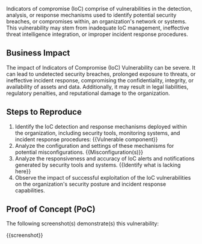 Indicators of compromise (IoC) comprise of vulnerabilities in the detection, analysis, or response mechanisms used to identify potential security breaches, or compromises within, an organization's network or systems. This vulnerability may stem from inadequate IoC management, ineffective threat intelligence integration, or improper incident response procedures.

## Business Impact

The impact of Indicators of Compromise (IoC) Vulnerability can be severe. It can lead to undetected security breaches, prolonged exposure to threats, or ineffective incident response, compromising the confidentiality, integrity, or availability of assets and data. Additionally, it may result in legal liabilities, regulatory penalties, and reputational damage to the organization.

## Steps to Reproduce

1. Identify the IoC detection and response mechanisms deployed within the organization, including security tools, monitoring systems, and incident response procedures:
{{Vulnerable component}}
2. Analyze the configuration and settings of these mechanisms for potential misconfigurations.
{{Misconfiguration(s)}}
3. Analyze the responsiveness and accuracy of IoC alerts and notifications generated by security tools and systems.
{{Identify what is lacking here}}
4. Observe the impact of successful exploitation of the IoC vulnerabilities on the organization's security posture and incident response capabilities.

## Proof of Concept (PoC)

The following screenshot(s) demonstrate(s) this vulnerability:

{{screenshot}}
